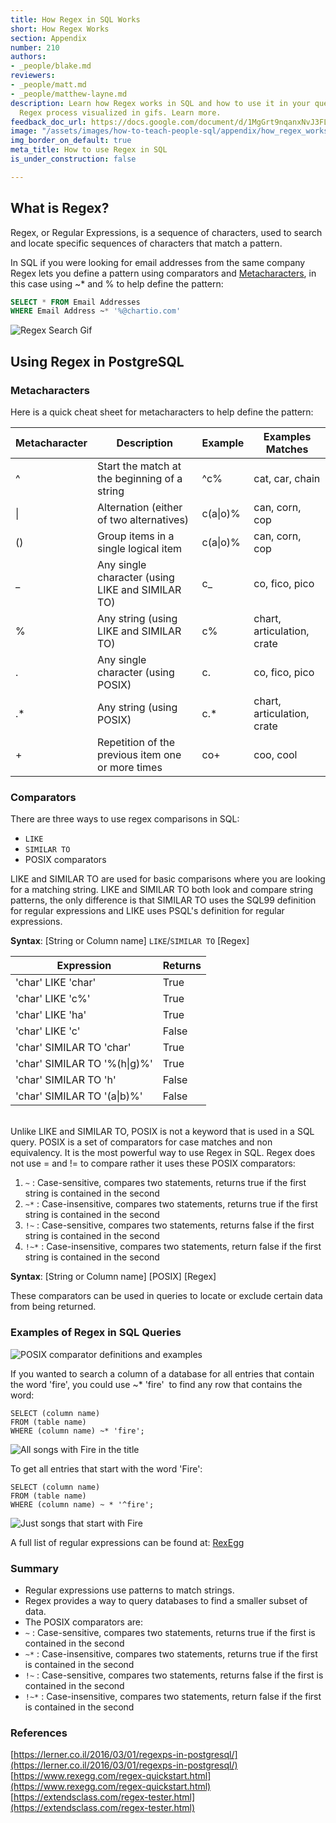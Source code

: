 ```yaml
---
title: How Regex in SQL Works
short: How Regex Works
section: Appendix
number: 210
authors:
- _people/blake.md
reviewers:
- _people/matt.md
- _people/matthew-layne.md
description: Learn how Regex works in SQL and how to use it in your queries. See the
  Regex process visualized in gifs. Learn more.
feedback_doc_url: https://docs.google.com/document/d/1MgGrt9nqanxNvJ3FLZNoBP5R0nlzksrsOQp6g5R5fcc/edit?usp=sharing
image: "/assets/images/how-to-teach-people-sql/appendix/how_regex_works/RegexGif.gif"
img_border_on_default: true
meta_title: How to use Regex in SQL
is_under_construction: false

---
```

## What is Regex?

Regex, or Regular Expressions, is a sequence of characters, used to search and locate specific sequences of characters that match a pattern.

In SQL if you were looking for email addresses from the same company Regex lets you define a pattern using comparators and [Metacharacters](https://www.ibm.com/support/knowledgecenter/en/SSGU8G_12.1.0/com.ibm.dbext.doc/ids_dbxt_545.htm), in this case using \~* and % to help define the pattern:

```sql
SELECT * FROM Email Addresses
WHERE Email Address ~* '%@chartio.com'
```

![Regex Search Gif](/assets/images/how-to-teach-people-sql/appendix/how_regex_works/RegexGif.gif)

## Using Regex in PostgreSQL

### Metacharacters

Here is a quick cheat sheet for metacharacters to help define the pattern:

| Metacharacter | Description | Example | Examples Matches |
| --- | --- | --- | --- |
| ^ | Start the match at the beginning of a string | ^c% | cat, car, chain |
| \| | Alternation (either of two alternatives) | c(a\|o)% | can, corn, cop |
| () | Group items in a single logical item | c(a\|o)% | can, corn, cop |
| _ | Any single character (using LIKE and SIMILAR TO) | c_ | co, fico, pico |
| % | Any string (using LIKE and SIMILAR TO) | c% | chart, articulation, crate |
| . | Any single character (using POSIX) | c. | co, fico, pico |
| .* | Any string (using POSIX) | c.* | chart, articulation, crate |
| + | Repetition of the previous item one or more times | co+ | coo, cool |

### Comparators

There are three ways to use regex comparisons in SQL:

* `LIKE`
* `SIMILAR TO`
* POSIX comparators

LIKE and SIMILAR TO are used for basic comparisons where you are looking for a matching string. LIKE and SIMILAR TO both look and compare string patterns, the only difference is that SIMILAR TO uses the SQL99 definition for regular expressions and LIKE uses PSQL's definition for regular expressions.

**Syntax**: \[String or Column name\] `LIKE`/`SIMILAR TO` \[Regex\]

| Expression | Returns |
| --- | --- |
| 'char' LIKE 'char' | True |
| 'char' LIKE 'c%' | True |
| 'char' LIKE 'ha' | True |
| 'char' LIKE 'c' | False |
| 'char' SIMILAR TO 'char' | True |
| 'char' SIMILAR TO '%(h\|g)%' | True |
| 'char' SIMILAR TO 'h' | False |
| 'char' SIMILAR TO '(a\|b)%' | False |

<br> Unlike LIKE and SIMILAR TO, POSIX is not a keyword that is used in a SQL query. POSIX is a set of comparators for case matches and non equivalency. It is the most powerful way to use Regex in SQL. Regex does not use = and != to compare rather it uses these POSIX comparators:

1. `~` : Case-sensitive, compares two statements, returns true if the first string is contained in the second
2. `~*` : Case-insensitive, compares two statements, returns true if the first string is contained in the second
3. `!~` : Case-sensitive, compares two statements, returns false if the first string is contained in the second
4. `!~*` : Case-insensitive, compares two statements, return false if the first string is contained in the second

**Syntax**: \[String or Column name\] \[POSIX\] \[Regex\]

These comparators can be used in queries to locate or exclude certain data from being returned.

### Examples of Regex in SQL Queries

![POSIX comparator definitions and examples](/assets/images/how-to-teach-people-sql/appendix/how_regex_works/posixTable.png)

If you wanted to search a column of a database for all entries that contain the word 'fire', you could use \~* 'fire'  to find any row that contains the word:

    SELECT (column name)
    FROM (table name)
    WHERE (column name) ~* 'fire';

![All songs with Fire in the title](/assets/images/how-to-teach-people-sql/appendix/how_regex_works/allFire.png)

To get all entries that start with the word 'Fire':

    SELECT (column name)
    FROM (table name)
    WHERE (column name) ~ * '^fire';

![Just songs that start with Fire](/assets/images/how-to-teach-people-sql/appendix/how_regex_works/firstFire.png)

A full list of regular expressions can be found at: [RexEgg](https://www.rexegg.com/regex-quickstart.html)

### Summary

* Regular expressions use patterns to match strings.
* Regex provides a way to query databases to find a smaller subset of data.
* The POSIX comparators are:
* `~` : Case-sensitive, compares two statements, returns true if the first is contained in the second
* `~*` : Case-insensitive, compares two statements, returns true if the first is contained in the second
* `!~` : Case-sensitive, compares two statements, returns false if the first is contained in the second
* `!~*` : Case-insensitive, compares two statements, return false if the first is contained in the second

### References

[https://lerner.co.il/2016/03/01/regexps-in-postgresql/](https://lerner.co.il/2016/03/01/regexps-in-postgresql/)
[https://www.rexegg.com/regex-quickstart.html](https://www.rexegg.com/regex-quickstart.html)
[https://extendsclass.com/regex-tester.html](https://extendsclass.com/regex-tester.html)
